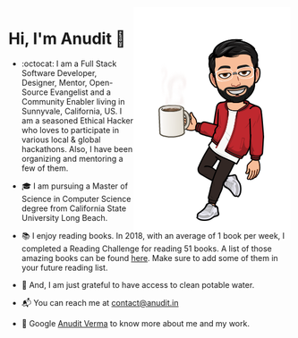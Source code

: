 <img align="right" src="https://github.com/anuditverma/anuditverma/blob/master/Anudit-Coffee.png" alt="Anudit's Avatar with a Coffee Mug"/>

# Hi, I'm Anudit 👋

- :octocat: I am a Full Stack Software Developer, Designer, Mentor, Open-Source Evangelist and a Community Enabler living in Sunnyvale, California, US. I am a seasoned Ethical Hacker who loves to participate in various local & global hackathons. Also, I have been organizing and mentoring a few of them.

- :mortar_board: I am pursuing a Master of Science in Computer Science degree from California State University Long Beach.

- :books: I enjoy reading books. In 2018, with an average of 1 book per week, I completed a Reading Challenge for reading 51 books. A list of those amazing books can be found <a target="_blank" href="https://www.goodreads.com/user/year_in_books/2018/82771249">here</a>. Make sure to add some of them in your future reading list.

- :seedling: And, I am just grateful to have access to clean potable water.

- :mailbox_with_mail: You can reach me at <a target="_blank" href="mailto:contact@anudit.in">contact@anudit.in</a>

- :rocket: Google <a target="_blank" href="https://www.google.com/search?q=Anudit+Verma">Anudit Verma</a> to know more about me and my work. 
